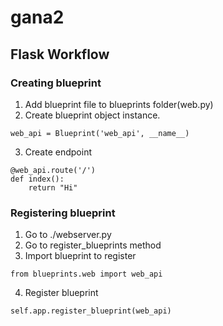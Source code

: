 # gana2

## Flask Workflow

### Creating blueprint

1. Add blueprint file to blueprints folder(web.py)
2. Create blueprint object instance.

```
web_api = Blueprint('web_api', __name__)
```

3. Create endpoint

```
@web_api.route('/')
def index():
    return "Hi"
```

### Registering blueprint

1. Go to ./webserver.py
2. Go to register_blueprints method
3. Import blueprint to register

```
from blueprints.web import web_api
```

4. Register blueprint

```
self.app.register_blueprint(web_api)
```
